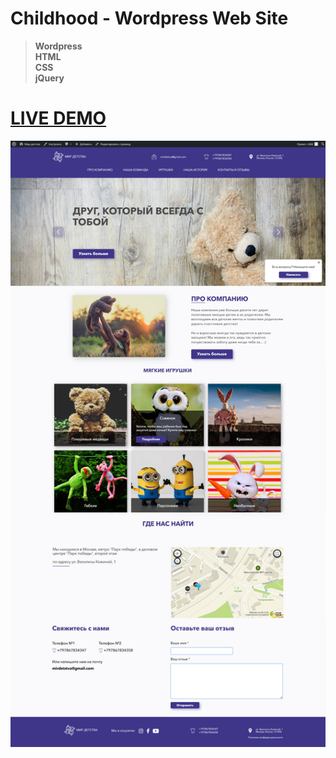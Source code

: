 # Childhood - Wordpress Web Site
><b>Wordpress<br>HTML <br>CSS<br>jQuery</b>
# [LIVE DEMO](https://jeyefendi.github.io/childhood/)
![COVER](./COVER.jpg)
